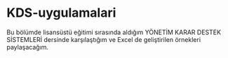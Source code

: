 # KDS-uygulamalari
Bu bölümde lisansüstü eğitimi sırasında aldığım YÖNETİM KARAR DESTEK SİSTEMLERİ dersinde karşılaştığım ve Excel de geliştirilen örnekleri paylaşacağım.

